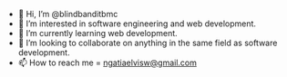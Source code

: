 - 👋 Hi, I’m @blindbanditbmc
- 👀 I’m interested in software engineering and web development.
- 🌱 I’m currently learning web development.
- 💞️ I’m looking to collaborate on anything in the same field as software development.
- 📫 How to reach me = ngatiaelvisw@gmail.com
<!---
blindbanditbmc/blindbanditbmc is a ✨ special ✨ repository because its `README.md` (this file) appears on your GitHub profile.
You can click the Preview link to take a look at your changes.
--->
